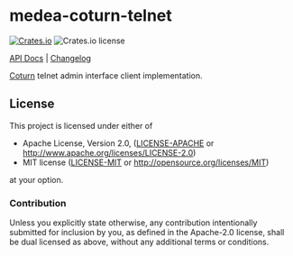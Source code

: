 medea-coturn-telnet
===========

[![Crates.io](https://img.shields.io/crates/v/medea-coturn-telnet)](https://crates.io/crates/medea-coturn-telnet)
![Crates.io license](https://img.shields.io/crates/l/medea-coturn-telnet)

[API Docs](https://docs.rs/medea-coturn-telnet) |
[Changelog](https://github.com/instrumentisto/medea/blob/master/crates/medea-coturn-telnet/CHANGELOG.md)

[Coturn] telnet admin interface client implementation.




## License

This project is licensed under either of

- Apache License, Version 2.0, ([LICENSE-APACHE](https://github.com/instrumentisto/medea/blob/master/crates/medea-coturn-telnet/LICENSE-APACHE.md) or http://www.apache.org/licenses/LICENSE-2.0)
- MIT license ([LICENSE-MIT](https://github.com/instrumentisto/medea/blob/master/crates/medea-coturn-telnet/LICENSE-MIT.md) or http://opensource.org/licenses/MIT)

at your option.


### Contribution

Unless you explicitly state otherwise, any contribution intentionally submitted for inclusion by you, as defined in the Apache-2.0 license, shall be dual licensed as above, without any additional terms or conditions.





[Coturn]: https://github.com/coturn/coturn
